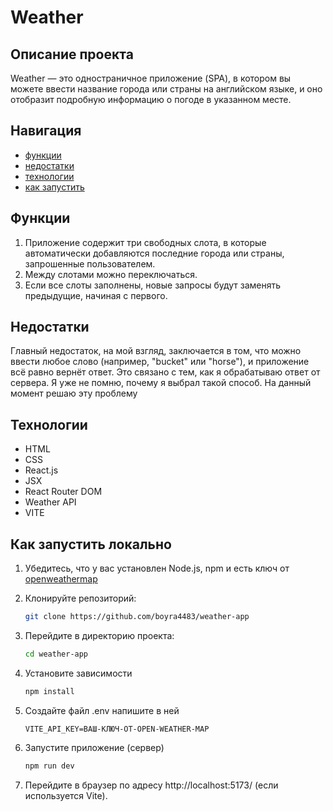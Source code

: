 # Weather

## Описание проекта

Weather — это одностраничное приложение (SPA), в котором вы можете ввести название города или страны на английском языке, и оно отобразит подробную информацию о погоде в указанном месте.

## Навигация

- [функции](#Функции)
- [недостатки](#Недостатки)
- [технологии](#Технологии)
- [как запустить](#Как-запустить-локально)

## Функции

1. Приложение содержит три свободных слота, в которые автоматически добавляются последние города или страны, запрошенные пользователем.
2. Между слотами можно переключаться.
3. Если все слоты заполнены, новые запросы будут заменять предыдущие, начиная с первого.

## Недостатки

Главный недостаток, на мой взгляд, заключается в том, что можно ввести любое слово (например, "bucket" или "horse"), и приложение всё равно вернёт ответ. Это связано с тем, как я обрабатываю ответ от сервера. Я уже не помню, почему я выбрал такой способ. На данный момент решаю эту проблему

## Технологии

- HTML
- CSS
- React.js
- JSX
- React Router DOM
- Weather API
- VITE

## Как запустить локально

1. Убедитесь, что у вас установлен Node.js, npm и есть ключ от [openweathermap](https://openweathermap.org/city/2643743)
2. Клонируйте репозиторий:

   ```bash
   git clone https://github.com/boyra4483/weather-app

   ```

3. Перейдите в директорию проекта:

   ```bash
   cd weather-app

   ```

4. Установите зависимости

   ```bash
   npm install

   ```

5. Создайте файл .env напишите в ней

   `VITE_API_KEY=ВАШ-КЛЮЧ-ОТ-OPEN-WEATHER-MAP`

6. Запустите приложение (cервер)

   ```bash
   npm run dev

   ```

7. Перейдите в браузер по адресу http://localhost:5173/ (если используется Vite).
